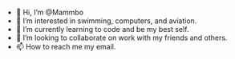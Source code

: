 - 👋 Hi, I’m @Mammbo
- 👀 I’m interested in swimming, computers, and aviation.
- 🌱 I’m currently learning to code and be my best self.
- 💞️ I’m looking to collaborate on work with my friends and others. 
- 📫 How to reach me my email.

<!---
Mammbo/Mammbo is a ✨ special ✨ repository because its `README.md` (this file) appears on your GitHub profile.
You can click the Preview link to take a look at your changes.
--->
